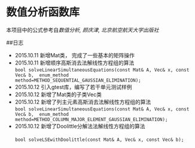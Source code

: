 # 数值分析函数库

本项目中的公式参考自*数值分析, 颜庆津, 北京航空航天大学出版社*

##日志

- 2015.10.11 新增Mat类， 完成了一些基本的矩阵操作
- 2015.10.11 新增顺序高斯消去法解线性方程组的算法 <br>
`bool solveLinearSimultaneousEquations(const Mat& A, Vec& x, const Vec& b, 
	enum_method method=METHOD_SEQUENTIAL_GAUSSIAN_ELIMINATION);`
- 2015.10.12 引入gtest库，编写了若干单元测试样例
- 2015.10.12 新增了Mat类的子类Vec类
- 2015.10.12 新增了列主元素高斯消去法解线性方程组的算法<br>
`bool solveLinearSimultaneousEquations(const Mat& A, Vec& x, const Vec& b, 
	enum_method method=METHOD_COLUMN_MAJOR_ELEMENT_GAUSSIAN_ELIMINATION);`
- 2015.10.12 新增了Doolittle分解法法解线性方程组的算法<br>	
`bool solveLSEwithDoolittle(const Mat& A, Vec& x, const Vec& b);`
